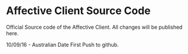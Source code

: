 # Affective Client Source Code
Official Source code of the Affective Client. All changes will be published here.

10/09/16 - Australian Date
First Push to github.
